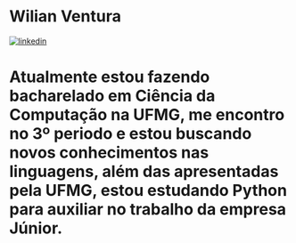 # Wilian Ventura

[![linkedin](https://img.shields.io/badge/LinkedIn-0077B5?style=for-the-badge&logo=linkedin&logoColor=white)](https://github.com/besome)

# Atualmente estou fazendo bacharelado em Ciência da Computação na UFMG, me encontro no 3º periodo e estou buscando novos conhecimentos nas linguagens, além das apresentadas pela UFMG, estou estudando Python para auxiliar no trabalho da empresa Júnior.
